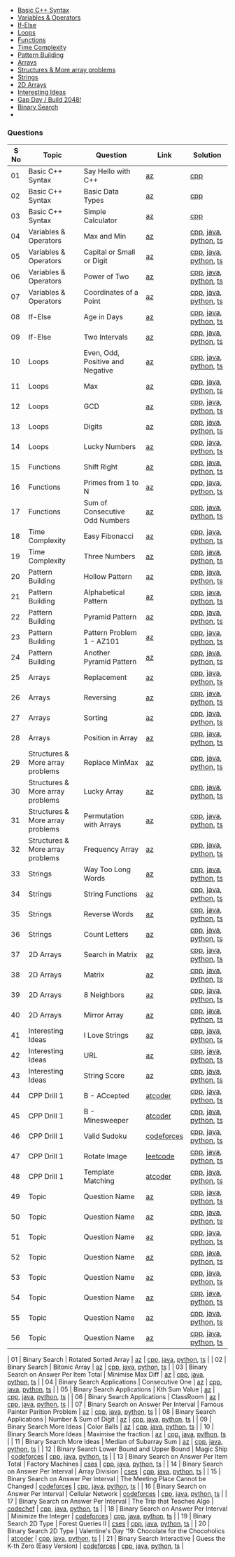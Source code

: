 - [Basic C++ Syntax](./01-basic-cpp-syntax)
- [Variables & Operators](./02-variables-and-operators)
- [If-Else](./03-if-else)
- [Loops](./04-loops)
- [Functions](./05-functions)
- [Time Complexity](./06-time-complexity)
- [Pattern Building](./07-pattern-building)
- [Arrays](./08-arrays)
- [Structures & More array problems](./09-structures-and-more-array-problems)
- [Strings](./10-strings)
- [2D Arrays](./11-2d-arrays)
- [Interesting Ideas](./12-interesting-ideas)
- [Gap Day / Build 2048!](./13-gap-day-build-2048)
- [Binary Search](./binary-search)
- 



### Questions

| S No | Topic | Question | Link | Solution |
| ---- | ----- | -------- | ---- | -------- |
| 01 | Basic C++ Syntax | Say Hello with C++ | [az](https://maang.in/problems/Say-Hello-With-C-1133) | [cpp]() |
| 02 | Basic C++ Syntax | Basic Data Types | [az](https://maang.in/problems/Basic-Data-Types-1167) | [cpp]() |
| 03 | Basic C++ Syntax | Simple Calculator | [az](https://maang.in/problems/Simple-Calculator-1174) | [cpp]() |
| 04 | Variables & Operators | Max and Min | [az](https://maang.in/problems/Max-and-Min-1178) | [cpp](), [java](), [python](), [ts]() |
| 05 | Variables & Operators | Capital or Small or Digit | [az](https://maang.in/problems/Capital-or-Small-or-Digit-1176) | [cpp](), [java](), [python](), [ts]() |
| 06 | Variables & Operators | Power of Two | [az](https://maang.in/problems/Power-Of-Two-1228) | [cpp](), [java](), [python](), [ts]() |
| 07 | Variables & Operators | Coordinates of a Point | [az](https://maang.in/problems/Coordinates-of-a-Point-1163) | [cpp](), [java](), [python](), [ts]() |
| 08 | If-Else | Age in Days | [az](https://maang.in/problems/Age-in-Days-1162) | [cpp](), [java](), [python](), [ts]() |
| 09 | If-Else | Two Intervals | [az](https://maang.in/problems/Two-Intervals-1183) | [cpp](), [java](), [python](), [ts]() |
| 10 | Loops | Even, Odd, Positive and Negative | [az](https://maang.in/problems/Even-Odd-Positive-and-Negative-1221) | [cpp](), [java](), [python](), [ts]() |
| 11 | Loops | Max | [az](https://maang.in/problems/Max-1215) | [cpp](), [java](), [python](), [ts]() |
| 12 | Loops | GCD | [az](https://maang.in/problems/Gcd-1206) | [cpp](), [java](), [python](), [ts]() |
| 13 | Loops | Digits | [az](https://maang.in/problems/Digits-1207) | [cpp](), [java](), [python](), [ts]() |
| 14 | Loops | Lucky Numbers | [az](https://maang.in/problems/Lucky-Numbers-1209) | [cpp](), [java](), [python](), [ts]() |
| 15 | Functions | Shift Right | [az](https://maang.in/problems/Shift-Right-1224) | [cpp](), [java](), [python](), [ts]() |
| 16 | Functions | Primes from 1 to N | [az](https://maang.in/problems/Primes-from-1-to-n-1208) | [cpp](), [java](), [python](), [ts]() |
| 17 | Functions | Sum of Consecutive Odd Numbers | [az](https://maang.in/problems/Sum-of-Consecutive-Odd-Numbers-1212) | [cpp](), [java](), [python](), [ts]() |
| 18 | Time Complexity | Easy Fibonacci | [az](https://maang.in/problems/Easy-Fibonacci-1214) | [cpp](), [java](), [python](), [ts]() |
| 19 | Time Complexity | Three Numbers | [az](https://maang.in/problems/Three-Numbers-1217) | [cpp](), [java](), [python](), [ts]() |
| 20 | Pattern Building | Hollow Pattern | [az]() | [cpp](), [java](), [python](), [ts]() |
| 21 | Pattern Building | Alphabetical Pattern | [az]() | [cpp](), [java](), [python](), [ts]() |
| 22 | Pattern Building | Pyramid Pattern | [az]() | [cpp](), [java](), [python](), [ts]() |
| 23 | Pattern Building | Pattern Problem 1 - AZ101 | [az]() | [cpp](), [java](), [python](), [ts]() |
| 24 | Pattern Building | Another Pyramid Pattern | [az]() | [cpp](), [java](), [python](), [ts]() |
| 25 | Arrays | Replacement | [az](https://maang.in/problems/Replacement-1158) | [cpp](), [java](), [python](), [ts]() |
| 26 | Arrays | Reversing | [az](https://maang.in/problems/Reversing-1155) | [cpp](), [java](), [python](), [ts]() |
| 27 | Arrays | Sorting | [az](https://maang.in/problems/Sorting-1153) | [cpp](), [java](), [python](), [ts]() |
| 28 | Arrays | Position in Array | [az](https://maang.in/problems/Position-in-Array-1157) | [cpp](), [java](), [python](), [ts]() |
| 29 | Structures & More array problems | Replace MinMax | [az]() | [cpp](), [java](), [python](), [ts]() |
| 30 | Structures & More array problems | Lucky Array | [az]() | [cpp](), [java](), [python](), [ts]() |
| 31 | Structures & More array problems | Permutation with Arrays | [az]() | [cpp](), [java](), [python](), [ts]() |
| 32 | Structures & More array problems | Frequency Array | [az]() | [cpp](), [java](), [python](), [ts]() |
| 33 | Strings | Way Too Long Words | [az]() | [cpp](), [java](), [python](), [ts]() |
| 34 | Strings | String Functions | [az]() | [cpp](), [java](), [python](), [ts]() |
| 35 | Strings | Reverse Words | [az]() | [cpp](), [java](), [python](), [ts]() |
| 36 | Strings | Count Letters | [az](https://maang.in/problems/Count-Letters-1191) | [cpp](), [java](), [python](), [ts]() |
| 37 | 2D Arrays | Search in Matrix | [az]() | [cpp](), [java](), [python](), [ts]() |
| 38 | 2D Arrays | Matrix | [az]() | [cpp](), [java](), [python](), [ts]() |
| 39 | 2D Arrays | 8 Neighbors | [az]() | [cpp](), [java](), [python](), [ts]() |
| 40 | 2D Arrays | Mirror Array | [az]() | [cpp](), [java](), [python](), [ts]() |
| 41 | Interesting Ideas | I Love Strings | [az]() | [cpp](), [java](), [python](), [ts]() |
| 42 | Interesting Ideas | URL | [az]() | [cpp](), [java](), [python](), [ts]() |
| 43 | Interesting Ideas | String Score | [az]() | [cpp](), [java](), [python](), [ts]() |
| 44 | CPP Drill 1 | B - ACcepted | [atcoder](https://atcoder.jp/contests/abc104/tasks/abc104_b) | [cpp](), [java](), [python](), [ts]() |
| 45 | CPP Drill 1 | B - Minesweeper | [atcoder](https://atcoder.jp/contests/abc075/tasks/abc075_b) | [cpp](), [java](), [python](), [ts]() |
| 46 | CPP Drill 1 | Valid Sudoku | [codeforces](https://codeforces.com/gym/102697/problem/040) | [cpp](), [java](), [python](), [ts]() |
| 47 | CPP Drill 1 | Rotate Image | [leetcode](https://leetcode.com/problems/rotate-image/description/) | [cpp](), [java](), [python](), [ts]() |
| 48 | CPP Drill 1 | Template Matching | [atcoder](https://atcoder.jp/contests/abc054/tasks/abc054_b) | [cpp](), [java](), [python](), [ts]() |
| 49 | Topic | Question Name | [az]() | [cpp](), [java](), [python](), [ts]() |
| 50 | Topic | Question Name | [az]() | [cpp](), [java](), [python](), [ts]() |
| 51 | Topic | Question Name | [az]() | [cpp](), [java](), [python](), [ts]() |
| 52 | Topic | Question Name | [az]() | [cpp](), [java](), [python](), [ts]() |
| 53 | Topic | Question Name | [az]() | [cpp](), [java](), [python](), [ts]() |
| 54 | Topic | Question Name | [az]() | [cpp](), [java](), [python](), [ts]() |
| 55 | Topic | Question Name | [az]() | [cpp](), [java](), [python](), [ts]() |
| 56 | Topic | Question Name | [az]() | [cpp](), [java](), [python](), [ts]() |








| 01 | Binary Search | Rotated Sorted Array | [az](https://maang.in/problems/Rotated-Sorted-Array-108) | [cpp](), [java](), [python](), [ts]() |
| 02 | Binary Search  | Bitonic Array | [az](https://maang.in/problems/Bitonic-Array-107) | [cpp](), [java](), [python](), [ts]() |
| 03 | Binary Search  on Answer Per Item Total | Minimise Max Diff | [az](https://maang.in/problems/Minimise-Max-Diff-46) | [cpp](), [java](), [python](), [ts]() |
| 04 | Binary Search  Applications | Consecutive One | [az](https://maang.in/problems/Consecutive-one-44) | [cpp](), [java](), [python](), [ts]() |
| 05 | Binary Search  Applications | Kth Sum Value | [az](https://maang.in/problems/Kth-Sum-Value-102) | [cpp](), [java](), [python](), [ts]() |
| 06 | Binary Search  Applications | ClassRoom | [az](https://maang.in/problems/ClassRoom-471) | [cpp](), [java](), [python](), [ts]() |
| 07 | Binary Search  on Answer Per Interval | Famous Painter Parition Problem | [az](https://maang.in/problems/Famous-Painter-Partition-Problem-472) | [cpp](), [java](), [python](), [ts]() |
| 08 | Binary Search  Applications | Number & Sum of Digit | [az](https://maang.in/problems/Number-Sum-of-Digit-26) | [cpp](), [java](), [python](), [ts]() |
| 09 | Binary Search  More Ideas | Color Balls | [az](https://maang.in/problems/Color-Balls-104) | [cpp](), [java](), [python](), [ts]() |
| 10 | Binary Search  More Ideas | Maximise the fraction | [az](https://maang.in/problems/Maximise-the-fraction-105) | [cpp](), [java](), [python](), [ts]() |
| 11 | Binary Search  More Ideas | Median of Subarray Sum | [az](https://maang.in/problems/Median-of-Subarray-Sum-45) | [cpp](), [java](), [python](), [ts]() |
| 12 | Binary Search  Lower Bound and Upper Bound | Magic Ship | [codeforces](https://codeforces.com/problemset/problem/1117/C) | [cpp](), [java](), [python](), [ts]() |
| 13 | Binary Search  on Answer Per Item Total | Factory Machines | [cses](https://cses.fi/problemset/task/1620) | [cpp](), [java](), [python](), [ts]() |
| 14 | Binary Search  on Answer Per Interval | Array Division | [cses](https://cses.fi/problemset/task/1085) | [cpp](), [java](), [python](), [ts]() |
| 15 | Binary Search  on Answer Per Interval | The Meeting Place Cannot be Changed | [codeforces](https://codeforces.com/contest/782/problem/B) | [cpp](), [java](), [python](), [ts]() |
| 16 | Binary Search  on Answer Per Interval | Cellular Network | [codeforces](https://codeforces.com/contest/702/problem/C) | [cpp](), [java](), [python](), [ts]() |
| 17 | Binary Search  on Answer Per Interval | The Trip that Teaches Algo | [codechef](https://www.codechef.com/problems/TRPTSTIC) | [cpp](), [java](), [python](), [ts]() |
| 18 | Binary Search  on Answer Per Interval | Minimize the Integer | [codeforces](https://codeforces.com/contest/1244/problem/E) | [cpp](), [java](), [python](), [ts]() |
| 19 | Binary Search  2D Type | Forest Queries II | [cses](https://cses.fi/problemset/task/2422) | [cpp](), [java](), [python](), [ts]() |
| 20 | Binary Search  2D Type | Valentine's Day '19: Chocolate for the Chocoholics | [atcoder](https://atcoder.jp/contests/abc149/tasks/abc149_e) | [cpp](), [java](), [python](), [ts]() |
| 21 | Binary Search  Interactive | Guess the K-th Zero (Easy Version) | [codeforces](https://codeforces.com/contest/1520/problem/F1) | [cpp](), [java](), [python](), [ts]() |

